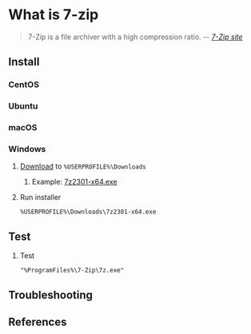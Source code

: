 # What is 7-zip

> 7-Zip is a file archiver with a high compression ratio.
> -- *[7-Zip site](https://www.7-zip.org/)*

## Install

### CentOS

### Ubuntu

### macOS

### Windows

1. [Download](https://www.7-zip.org/download.html) to `%USERPROFILE%\Downloads`
   1. Example: [7z2301-x64.exe](https://www.7-zip.org/a/7z2301-x64.exe)

1. Run installer

    ```console
    %USERPROFILE%\Downloads\7z2301-x64.exe
    ```

## Test

1. Test

    ```console
    "%ProgramFiles%\7-Zip\7z.exe"
    ```

## Troubleshooting

## References
